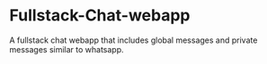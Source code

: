 # Fullstack-Chat-webapp
A fullstack chat webapp that includes global messages and private messages similar to whatsapp.
